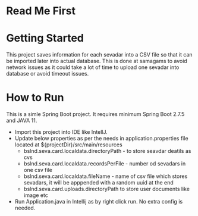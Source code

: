 # Read Me First


# Getting Started

This project saves information for each sevadar into a CSV file so that it can be imported later into actual database.
This is done at samagams to avoid network issues as it could take a lot of time to upload one sevadar into database or avoid timeout issues.


# How to Run
This is a simle Spring Boot project. It requires minimum Spring Boot 2.7.5 and JAVA 11.
* Import this project into IDE like IntellJ.
* Update below properties as per the needs in application.properties file located at ${projectDir}/src/main/resources
  * bslnd.seva.card.localdata.directoryPath - to store seavdar deatils as cvs
  * bslnd.seva.card.localdata.recordsPerFile - number od sevadars in one csv file
  * bslnd.seva.card.localdata.fileName - name of csv file which stores sevadars, it will be apppended with a random uuid at the end
  * bslnd.seva.card.uploads.directoryPath to store user documents like image etc
* Run Application.java in Intellij as by right click run. No extra config is needed.